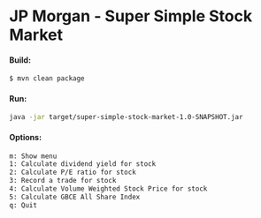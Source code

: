 # JP Morgan - Super Simple Stock Market
#### Build:
```sh
$ mvn clean package
```
#### Run:
```sh
java -jar target/super-simple-stock-market-1.0-SNAPSHOT.jar
```
#### Options:
```sh
m: Show menu
1: Calculate dividend yield for stock
2: Calculate P/E ratio for stock
3: Record a trade for stock
4: Calculate Volume Weighted Stock Price for stock
5: Calculate GBCE All Share Index
q: Quit
```
